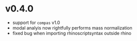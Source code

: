 # v0.4.0

* support for `compas` v1.0
* modal analyis now rightfully performs mass normalization
* fixed bug when importing rhinoscriptsyntax outside rhino
